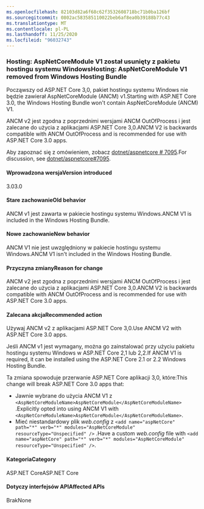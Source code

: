 ```yaml
---
ms.openlocfilehash: 82103d82a6f68c62f3532608718bc71b0ba126bf
ms.sourcegitcommit: 0802ac583585110022beb6af8ea0b39188b77c43
ms.translationtype: MT
ms.contentlocale: pl-PL
ms.lasthandoff: 11/25/2020
ms.locfileid: "96032743"
---
```

### <a name="hosting-aspnetcoremodule-v1-removed-from-windows-hosting-bundle"></a><span data-ttu-id="3f791-101">Hosting: AspNetCoreModule V1 został usunięty z pakietu hostingu systemu Windows</span><span class="sxs-lookup"><span data-stu-id="3f791-101">Hosting: AspNetCoreModule V1 removed from Windows Hosting Bundle</span></span>

<span data-ttu-id="3f791-102">Począwszy od ASP.NET Core 3,0, pakiet hostingu systemu Windows nie będzie zawierał AspNetCoreModule (ANCM) v1.</span><span class="sxs-lookup"><span data-stu-id="3f791-102">Starting with ASP.NET Core 3.0, the Windows Hosting Bundle won't contain AspNetCoreModule (ANCM) V1.</span></span>

<span data-ttu-id="3f791-103">ANCM v2 jest zgodna z poprzednimi wersjami ANCM OutOfProcess i jest zalecane do użycia z aplikacjami ASP.NET Core 3,0.</span><span class="sxs-lookup"><span data-stu-id="3f791-103">ANCM V2 is backwards compatible with ANCM OutOfProcess and is recommended for use with ASP.NET Core 3.0 apps.</span></span>

<span data-ttu-id="3f791-104">Aby zapoznać się z omówieniem, zobacz [dotnet/aspnetcore # 7095](https://github.com/dotnet/aspnetcore/issues/7095).</span><span class="sxs-lookup"><span data-stu-id="3f791-104">For discussion, see [dotnet/aspnetcore#7095](https://github.com/dotnet/aspnetcore/issues/7095).</span></span>

#### <a name="version-introduced"></a><span data-ttu-id="3f791-105">Wprowadzona wersja</span><span class="sxs-lookup"><span data-stu-id="3f791-105">Version introduced</span></span>

<span data-ttu-id="3f791-106">3.0</span><span class="sxs-lookup"><span data-stu-id="3f791-106">3.0</span></span>

#### <a name="old-behavior"></a><span data-ttu-id="3f791-107">Stare zachowanie</span><span class="sxs-lookup"><span data-stu-id="3f791-107">Old behavior</span></span>

<span data-ttu-id="3f791-108">ANCM v1 jest zawarta w pakiecie hostingu systemu Windows.</span><span class="sxs-lookup"><span data-stu-id="3f791-108">ANCM V1 is included in the Windows Hosting Bundle.</span></span>

#### <a name="new-behavior"></a><span data-ttu-id="3f791-109">Nowe zachowanie</span><span class="sxs-lookup"><span data-stu-id="3f791-109">New behavior</span></span>

<span data-ttu-id="3f791-110">ANCM V1 nie jest uwzględniony w pakiecie hostingu systemu Windows.</span><span class="sxs-lookup"><span data-stu-id="3f791-110">ANCM V1 isn't included in the Windows Hosting Bundle.</span></span>

#### <a name="reason-for-change"></a><span data-ttu-id="3f791-111">Przyczyna zmiany</span><span class="sxs-lookup"><span data-stu-id="3f791-111">Reason for change</span></span>

<span data-ttu-id="3f791-112">ANCM v2 jest zgodna z poprzednimi wersjami ANCM OutOfProcess i jest zalecane do użycia z aplikacjami ASP.NET Core 3,0.</span><span class="sxs-lookup"><span data-stu-id="3f791-112">ANCM V2 is backwards compatible with ANCM OutOfProcess and is recommended for use with ASP.NET Core 3.0 apps.</span></span>

#### <a name="recommended-action"></a><span data-ttu-id="3f791-113">Zalecana akcja</span><span class="sxs-lookup"><span data-stu-id="3f791-113">Recommended action</span></span>

<span data-ttu-id="3f791-114">Używaj ANCM v2 z aplikacjami ASP.NET Core 3,0.</span><span class="sxs-lookup"><span data-stu-id="3f791-114">Use ANCM V2 with ASP.NET Core 3.0 apps.</span></span>

<span data-ttu-id="3f791-115">Jeśli ANCM v1 jest wymagany, można go zainstalować przy użyciu pakietu hostingu systemu Windows w ASP.NET Core 2,1 lub 2,2.</span><span class="sxs-lookup"><span data-stu-id="3f791-115">If ANCM V1 is required, it can be installed using the ASP.NET Core 2.1 or 2.2 Windows Hosting Bundle.</span></span>

<span data-ttu-id="3f791-116">Ta zmiana spowoduje przerwanie ASP.NET Core aplikacji 3,0, które:</span><span class="sxs-lookup"><span data-stu-id="3f791-116">This change will break ASP.NET Core 3.0 apps that:</span></span>

- <span data-ttu-id="3f791-117">Jawnie wybrane do użycia ANCM V1 z `<AspNetCoreModuleName>AspNetCoreModule</AspNetCoreModuleName>` .</span><span class="sxs-lookup"><span data-stu-id="3f791-117">Explicitly opted into using ANCM V1 with `<AspNetCoreModuleName>AspNetCoreModule</AspNetCoreModuleName>`.</span></span>
- <span data-ttu-id="3f791-118">Mieć niestandardowy plik *web.config* z `<add name="aspNetCore" path="*" verb="*" modules="AspNetCoreModule" resourceType="Unspecified" />` .</span><span class="sxs-lookup"><span data-stu-id="3f791-118">Have a custom *web.config* file with `<add name="aspNetCore" path="*" verb="*" modules="AspNetCoreModule" resourceType="Unspecified" />`.</span></span>

#### <a name="category"></a><span data-ttu-id="3f791-119">Kategoria</span><span class="sxs-lookup"><span data-stu-id="3f791-119">Category</span></span>

<span data-ttu-id="3f791-120">ASP.NET Core</span><span class="sxs-lookup"><span data-stu-id="3f791-120">ASP.NET Core</span></span>

#### <a name="affected-apis"></a><span data-ttu-id="3f791-121">Dotyczy interfejsów API</span><span class="sxs-lookup"><span data-stu-id="3f791-121">Affected APIs</span></span>

<span data-ttu-id="3f791-122">Brak</span><span class="sxs-lookup"><span data-stu-id="3f791-122">None</span></span>

<!-- 

#### Affected APIs

Not detectable via API analysis

-->
